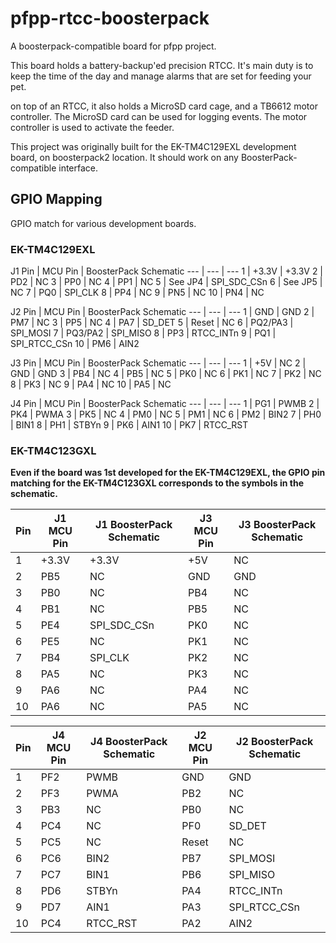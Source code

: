 # pfpp-rtcc-boosterpack
A boosterpack-compatible board for pfpp project.

This board holds a battery-backup'ed precision RTCC. It's main duty is to keep the time of the day and manage alarms that are set for feeding your pet.

on top of an RTCC, it also holds a MicroSD card cage, and a TB6612 motor controller. The MicroSD card can be used for logging events. The motor controller is used to activate the feeder.

This project was originally built for the EK-TM4C129EXL development board, on boosterpack2 location. It should work on any BoosterPack-compatible interface.

## GPIO Mapping

GPIO match for various development boards.

### EK-TM4C129EXL

J1
Pin | MCU Pin | BoosterPack Schematic
--- | --- | ---
1 | +3.3V | +3.3V
2 | PD2 | NC
3 | PP0 | NC
4 | PP1 | NC
5 | See JP4 | SPI_SDC_CSn
6 | See JP5 | NC
7 | PQ0 | SPI_CLK
8 | PP4 | NC
9 | PN5 | NC
10 | PN4 | NC

J2
Pin | MCU Pin | BoosterPack Schematic
--- | --- | ---
1 | GND | GND
2 | PM7 | NC
3 | PP5 | NC
4 | PA7 | SD_DET
5 | Reset | NC
6 | PQ2/PA3 | SPI_MOSI
7 | PQ3/PA2 | SPI_MISO
8 | PP3 | RTCC_INTn
9 | PQ1 | SPI_RTCC_CSn
10 | PM6 | AIN2

J3
Pin | MCU Pin | BoosterPack Schematic
--- | --- | ---
1 | +5V | NC
2 | GND | GND
3 | PB4 | NC
4 | PB5 | NC
5 | PK0 | NC
6 | PK1 | NC
7 | PK2 | NC
8 | PK3 | NC
9 | PA4 | NC
10 | PA5 | NC

J4
Pin | MCU Pin | BoosterPack Schematic
--- | --- | ---
1 | PG1 | PWMB
2 | PK4 | PWMA
3 | PK5 | NC
4 | PM0 | NC
5 | PM1 | NC
6 | PM2 | BIN2
7 | PH0 | BIN1
8 | PH1 | STBYn
9 | PK6 | AIN1
10 | PK7 | RTCC_RST

### EK-TM4C123GXL

**Even if the board was 1st developed for the EK-TM4C129EXL, the GPIO pin matching for the EK-TM4C123GXL corresponds to the symbols in the schematic.**

Pin | J1 MCU Pin | J1 BoosterPack Schematic | J3 MCU Pin | J3 BoosterPack Schematic
--- | --- | --- | --- | ---
1 | +3.3V | +3.3V | +5V | NC
2 | PB5 | NC | GND | GND
3 | PB0 | NC | PB4 | NC
4 | PB1 | NC | PB5 | NC
5 | PE4 | SPI_SDC_CSn | PK0 | NC
6 | PE5 | NC | PK1 | NC
7 | PB4 | SPI_CLK | PK2 | NC
8 | PA5 | NC | PK3 | NC
9 | PA6 | NC | PA4 | NC
10 | PA6 | NC | PA5 | NC


Pin | J4 MCU Pin | J4 BoosterPack Schematic | J2 MCU Pin | J2 BoosterPack Schematic
--- | --- | --- | --- | ---
1 | PF2 | PWMB | GND | GND
2 | PF3 | PWMA | PB2 | NC
3 | PB3 | NC | PB0 | NC
4 | PC4 | NC | PF0 | SD_DET
5 | PC5 | NC | Reset | NC
6 | PC6 | BIN2 | PB7 | SPI_MOSI
7 | PC7 | BIN1 | PB6 | SPI_MISO
8 | PD6 | STBYn | PA4 | RTCC_INTn
9 | PD7 | AIN1 | PA3 | SPI_RTCC_CSn
10 | PC4 | RTCC_RST | PA2 | AIN2

